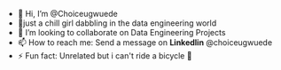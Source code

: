 - 👋 Hi, I’m @Choiceugwuede
- 🌱just a chill girl dabbling in the data engineering world
- 💞️ I’m looking to collaborate on Data Engineering Projects
- 📫 How to reach me: Send a message on **Linkedlin** @choiceugwuede
- ⚡ Fun fact: Unrelated but i can't ride a bicycle 🚴

<!---
Choiceugwuede/Choiceugwuede is a ✨ special ✨ repository because its `README.md` (this file) appears on your GitHub profile.
You can click the Preview link to take a look at your changes.
--->
